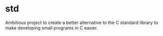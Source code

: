 # std
Ambitious project to create a better alternative to the C standard library to make developing small programs in C easier.
